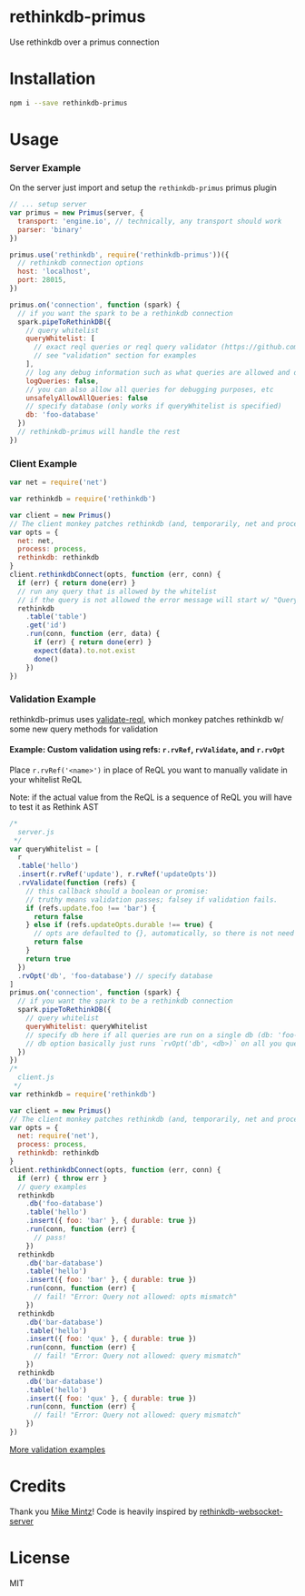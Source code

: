 # rethinkdb-primus
Use rethinkdb over a primus connection

# Installation
```bash
npm i --save rethinkdb-primus
```

# Usage

### Server Example
On the server just import and setup the `rethinkdb-primus` primus plugin
```js
// ... setup server
var primus = new Primus(server, {
  transport: 'engine.io', // technically, any transport should work
  parser: 'binary'
})

primus.use('rethinkdb', require('rethinkdb-primus'))({
  // rethinkdb connection options
  host: 'localhost',
  port: 28015,
})

primus.on('connection', function (spark) {
  // if you want the spark to be a rethinkdb connection
  spark.pipeToRethinkDB({
    // query whitelist
    queryWhitelist: [
      // exact reql queries or reql query validator (https://github.com/tjmehta/validate-reql),
      // see "validation" section for examples
    ],
    // log any debug information such as what queries are allowed and denied
    logQueries: false,
    // you can also allow all queries for debugging purposes, etc
    unsafelyAllowAllQueries: false
    // specify database (only works if queryWhitelist is specified)
    db: 'foo-database'
  })
  // rethinkdb-primus will handle the rest
})
```

### Client Example
```js
var net = require('net')

var rethinkdb = require('rethinkdb')

var client = new Primus()
// The client monkey patches rethinkdb (and, temporarily, net and process)
var opts = {
  net: net,
  process: process,
  rethinkdb: rethinkdb
}
client.rethinkdbConnect(opts, function (err, conn) {
  if (err) { return done(err) }
  // run any query that is allowed by the whitelist
  // if the query is not allowed the error message will start w/ "Query not allowed"
  rethinkdb
    .table('table')
    .get('id')
    .run(conn, function (err, data) {
      if (err) { return done(err) }
      expect(data).to.not.exist
      done()
    })
})
```

### Validation Example
rethinkdb-primus uses [validate-reql](https://github.com/tjmehta/validate-reql), which monkey patches rethinkdb w/ some new query methods for validation

#### Example: Custom validation using refs: `r.rvRef`, `rvValidate`, and `r.rvOpt`
Place `r.rvRef('<name>')` in place of ReQL you want to manually validate in your whitelist ReQL

Note: if the actual value from the ReQL is a sequence of ReQL you will have to test it as Rethink AST

```js
/*
  server.js
 */
var queryWhitelist = [
  r
  .table('hello')
  .insert(r.rvRef('update'), r.rvRef('updateOpts'))
  .rvValidate(function (refs) {
    // this callback should a boolean or promise:
    // truthy means validation passes; falsey if validation fails.
    if (refs.update.foo !== 'bar') {
      return false
    } else if (refs.updateOpts.durable !== true) {
      // opts are defaulted to {}, automatically, so there is not need to check ref.updateOpts existance
      return false
    }
    return true
  })
  .rvOpt('db', 'foo-database') // specify database
]
primus.on('connection', function (spark) {
  // if you want the spark to be a rethinkdb connection
  spark.pipeToRethinkDB({
    // query whitelist
    queryWhitelist: queryWhitelist
    // specify db here if all queries are run on a single db (db: 'foo-database')
    // db option basically just runs `rvOpt('db', <db>)` on all you queries
  })
})
/*
  client.js
 */
var rethinkdb = require('rethinkdb')

var client = new Primus()
// The client monkey patches rethinkdb (and, temporarily, net and process)
var opts = {
  net: require('net'),
  process: process,
  rethinkdb: rethinkdb
}
client.rethinkdbConnect(opts, function (err, conn) {
  if (err) { throw err }
  // query examples
  rethinkdb
    .db('foo-database')
    .table('hello')
    .insert({ foo: 'bar' }, { durable: true })
    .run(conn, function (err) {
      // pass!
    })
  rethinkdb
    .db('bar-database')
    .table('hello')
    .insert({ foo: 'bar' }, { durable: true })
    .run(conn, function (err) {
      // fail! "Error: Query not allowed: opts mismatch"
    })
  rethinkdb
    .db('bar-database')
    .table('hello')
    .insert({ foo: 'qux' }, { durable: true })
    .run(conn, function (err) {
      // fail! "Error: Query not allowed: query mismatch"
    })
  rethinkdb
    .db('bar-database')
    .table('hello')
    .insert({ foo: 'qux' }, { durable: true })
    .run(conn, function (err) {
      // fail! "Error: Query not allowed: query mismatch"
    })
})
```

[More validation examples](https://github.com/tjmehta/validate-reql)

# Credits
Thank you [Mike Mintz](https://github.com/mikemintz)! Code is heavily inspired by [rethinkdb-websocket-server](https://github.com/mikemintz/rethinkdb-websocket-server)

# License
MIT
